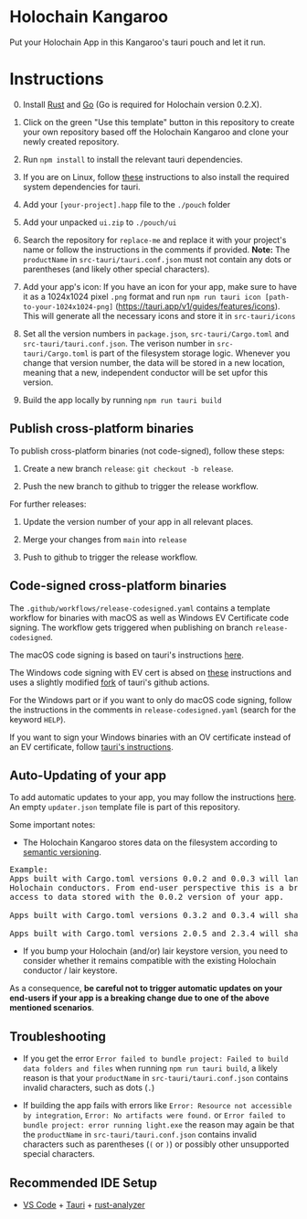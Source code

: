 # Holochain Kangaroo

Put your Holochain App in this Kangaroo's tauri pouch and let it run.


# Instructions

0. Install [Rust](https://www.rust-lang.org/tools/install) and [Go](https://go.dev/doc/install) (Go is required for Holochain version 0.2.X).

1. Click on the green "Use this template" button in this repository to create your own repository based off the Holochain Kangaroo and clone your newly created repository.

2. Run `npm install` to install the relevant tauri dependencies.

3. If you are on Linux, follow [these](https://tauri.app/v1/guides/getting-started/prerequisites#1-system-dependencies) instructions to also install the required system dependencies for tauri.

4. Add your `[your-project].happ` file to the `./pouch` folder

5. Add your unpacked `ui.zip` to `./pouch/ui`

6. Search the repository for `replace-me` and replace it with your project's name or follow the instructions in the comments if provided. **Note:** The `productName` in `src-tauri/tauri.conf.json` must not contain any dots or parentheses (and likely other special characters).

7. Add your app's icon: If you have an icon for your app, make sure to have it as a 1024x1024 pixel `.png` format and run `npm run tauri icon [path-to-your-1024x1024-png]` (https://tauri.app/v1/guides/features/icons). This will generate all the necessary icons and store it in `src-tauri/icons`

8. Set all the version numbers in `package.json`, `src-tauri/Cargo.toml` and `src-tauri/tauri.conf.json`. The verison number in `src-tauri/Cargo.toml` is part of the filesystem storage logic. Whenever you change that version number, the data will be stored in a new location, meaning that a new, independent conductor will be set upfor this version.

9. Build the app locally by running `npm run tauri build`

## Publish cross-platform binaries

To publish cross-platform binaries (not code-signed), follow these steps:

1. Create a new branch `release`: `git checkout -b release`.

2. Push the new branch to github to trigger the release workflow.

For further releases:

1. Update the version number of your app in all relevant places.

2. Merge your changes from `main` into `release`

3. Push to github to trigger the release workflow.


## Code-signed cross-platform binaries

The `.github/workflows/release-codesigned.yaml` contains a template workflow for binaries with macOS as well as Windows EV Certificate code signing. The workflow gets triggered when publishing on branch `release-codesigned`.

The macOS code signing is based on tauri's instructions [here](https://tauri.app/v1/guides/distribution/sign-macos).

The Windows code signing with EV cert is absed on [these](https://melatonin.dev/blog/how-to-code-sign-windows-installers-with-an-ev-cert-on-github-actions/) instructions and uses a slightly modified [fork](https://github.com/matthme/tauri-action-ev-signing/) of tauri's github actions.

For the Windows part or if you want to only do macOS code signing, follow the instructions in the comments in `release-codesigned.yaml` (search for the keyword `HELP`).

If you want to sign your Windows binaries with an OV certificate instead of an EV certificate, follow [tauri's instructions](https://tauri.app/v1/guides/distribution/sign-windows).


## Auto-Updating of your app

To add automatic updates to your app, you may follow the instructions [here](https://tauri.app/v1/guides/distribution/updater).
An empty `updater.json` template file is part of this repository.

Some important notes:

* The Holochain Kangaroo stores data on the filesystem according to [semantic versioning](https://semver.org/).

<pre>Example:
Apps built with Cargo.toml versions 0.0.2 and 0.0.3 will land in separate folders on the filesystem and will have independent
Holochain conductors. From end-user perspective this is a breaking change and opening a 0.0.3 version of your app won't provide
access to data stored with the 0.0.2 version of your app.

Apps built with Cargo.toml versions 0.3.2 and 0.3.4 will share the same folder `0.3.x` on the filesystem and will share the same Holochain conductor.

Apps built with Cargo.toml versions 2.0.5 and 2.3.4 will share the same folder `2.x.x` on the filesystem and will share the same Holochain conductor.</pre>

* If you bump your Holochain (and/or) lair keystore version, you need to consider whether it remains compatible with the existing Holochain conductor / lair keystore.

As a consequence, **be careful not to trigger automatic updates on your end-users if your app
is a breaking change due to one of the above mentioned scenarios**.



## Troubleshooting

* If you get the error `Error failed to bundle project: Failed to build data folders and files` when running `npm run tauri build`, a likely reason is that your `productName` in `src-tauri/tauri.conf.json` contains invalid characters, such as dots (`.`)

* If building the app fails with errors like `Error: Resource not accessible by integration`, `Error: No artifacts were found.` or `Error failed to bundle project: error running light.exe` the reason may again be that the `productName` in `src-tauri/tauri.conf.json` contains invalid characters such as parentheses (`(` or `)`) or possibly other unsupported special characters.


## Recommended IDE Setup

- [VS Code](https://code.visualstudio.com/) + [Tauri](https://marketplace.visualstudio.com/items?itemName=tauri-apps.tauri-vscode) + [rust-analyzer](https://marketplace.visualstudio.com/items?itemName=rust-lang.rust-analyzer)
